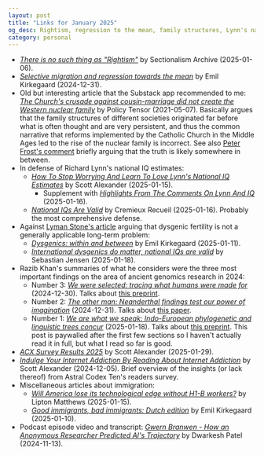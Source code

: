 ```yaml
---
layout: post
title: "Links for January 2025"
og_desc: Rightism, regression to the mean, family structures, Lynn's national IQs, dysgenic fertility, ancient genomics, and more.
category: personal
---
```


- _[There is no such thing as "Rightism"](https://sectionalismnotes.substack.com/p/there-is-no-such-thing-as-rightism)_ by Sectionalism Archive (2025-01-06).
- _[Selective migration and regression towards the mean](https://www.emilkirkegaard.com/p/selective-migration-and-regression)_ by Emil Kirkegaard (2024-12-31).
- Old but interesting article that the Substack app recommended to me: _[The Church's crusade against cousin-marriage did not create the Western nuclear family](https://policytensor.substack.com/p/the-churchs-crusade-against-cousin)_ by Policy Tensor (2021-05-07). Basically argues that the family structures of different societies originated far before what is often thought and are very persistent, and thus the common narrative that reforms implemented by the Catholic Church in the Middle Ages led to the rise of the nuclear family is incorrect. See also [Peter Frost's comment](https://policytensor.substack.com/p/the-churchs-crusade-against-cousin/comment/53110133) briefly arguing that the truth is likely somewhere in between.
- In defense of Richard Lynn's national IQ estimates:
  - _[How To Stop Worrying And Learn To Love Lynn's National IQ Estimates](https://www.astralcodexten.com/p/how-to-stop-worrying-and-learn-to)_ by Scott Alexander (2025-01-15).
    - Supplement with _[Highlights From The Comments On Lynn And IQ](https://www.astralcodexten.com/p/highlights-from-the-comments-on-lynn)_ (2025-01-16).
  - _[National IQs Are Valid](https://www.cremieux.xyz/p/national-iqs-are-valid)_ by Cremieux Recueil (2025-01-16). Probably the most comprehensive defense.
- Against [Lyman Stone's article](https://ifstudies.org/blog/are-we-headed-towards-idiocracy-a-look-at-dysgenic-fertility) arguing that dysgenic fertility is not a generally applicable long-term problem:
  - _[Dysgenics: within and between](https://www.emilkirkegaard.com/p/dysgenics-within-and-between)_ by Emil Kirkegaard (2025-01-11).
  - _[International dysgenics do matter, national IQs are valid](https://www.sebjenseb.net/p/international-dysgenics-do-matter)_ by Sebastian Jensen (2025-01-18). 
- Razib Khan's summaries of what he considers were the three most important findings on the area of ancient genomics research in 2024:
  - Number 3: _[We were selected: tracing what humans were made for](https://www.razibkhan.com/p/we-were-selected-tracing-what-humans)_ (2024-12-30). Talks about [this preprint](https://www.biorxiv.org/content/10.1101/2024.09.14.613021v1).
  - Number 2: _[The other man: Neanderthal findings test our power of imagination](https://www.razibkhan.com/p/the-other-man-neanderthal-findings)_ (2024-12-31). Talks about [this paper](https://www.cell.com/cell-genomics/fulltext/S2666-979X(24)00177-0).
  - Number 1: _[We are what we speak: Indo-European phylogenetic and linguistic trees concur](https://www.razibkhan.com/p/we-are-what-we-speak-indo-european)_ (2025-01-18). Talks about [this preprint](https://www.biorxiv.org/content/10.1101/2024.04.17.589597v1). This post is paywalled after the first few sections so I haven't actually read it in full, but what I read so far is good.
- _[ACX Survey Results 2025](https://www.astralcodexten.com/p/acx-survey-results-2025)_ by Scott Alexander (2025-01-29).
- _[Indulge Your Internet Addiction By Reading About Internet Addiction](https://www.astralcodexten.com/p/indulge-your-internet-addiction-by)_ by Scott Alexander (2024-12-05). Brief overview of the insights (or lack thereof) from Astral Codex Ten's readers survey.
- Miscellaneous articles about immigration:
  - _[Will America lose its technological edge without H1-B workers?](https://www.aporiamagazine.com/p/will-america-lose-its-technological)_ by Lipton Matthews (2025-01-15).
  - _[Good immigrants, bad immigrants: Dutch edition](https://www.emilkirkegaard.com/p/good-immigrants-bad-immigrants-dutch)_ by Emil Kirkegaard (2025-01-10).
- Podcast episode video and transcript: _[Gwern Branwen - How an Anonymous Researcher Predicted AI's Trajectory](https://www.dwarkeshpatel.com/p/gwern-branwen)_ by Dwarkesh Patel (2024-11-13). 
